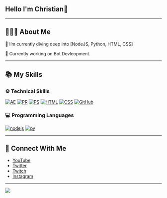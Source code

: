 ## Hello I'm Christian👋

---

## 🙋🏻‍♂️ About Me

🌱 I’m currently diving deep into [NodeJS, Python, HTML, CSS]

💼 Currently working on Bot Devleopment.

---

## 📚 My Skills

### ⚙️ Technical Skills
[![AE](https://skillicons.dev/icons?i=ae)](https://clipzy.org)
[![PR](https://skillicons.dev/icons?i=pr)](https://clipzy.org)
[![PS](https://skillicons.dev/icons?i=ps)](https://clipzy.org)
[![HTML](https://skillicons.dev/icons?i=html)](https://clipzy.org)
[![CSS](https://skillicons.dev/icons?i=css)](https://clipzy.org)
[![GitHub](https://skillicons.dev/icons?i=github)](https://clipzy.org)

### 💻 Programming Languages
[![nodejs](https://skillicons.dev/icons?i=nodejs)](https://clipzy.org)
[![py](https://skillicons.dev/icons?i=python)](https://clipzy.org)

---

## 🤝 Connect With Me

- [YouTube](https://youtube.com/clipzy)
- [Twitter](https://twitter.com/clpzy)
- [Twitch](https://twitch.tv/clipzy)
- [Instagram](https://instagram.com/@clipzys)

---

![](https://komarev.com/ghpvc/?username=5hristian&color=blue)
